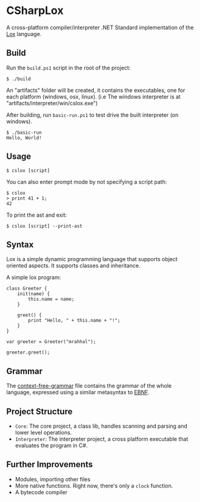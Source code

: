 ﻿# CSharpLox

A cross-platform compiler/interpreter .NET Standard implementation of the [Lox](https://github.com/munificent/craftinginterpreters) language.

## Build

Run the `build.ps1` script in the root of the project:
```
$ ./build
```

An "artifacts" folder will be created, it contains the executables, one for each platform (windows, osx, linux).
(i.e The windows interpreter is at "artifacts/interpreter/win/cslox.exe")

After building, run `basic-run.ps1` to test drive the built interpreter (on windows).
```
$ ./basic-run
Hello, World!
```

## Usage

```
$ cslox [script]
```

You can also enter prompt mode by not specifying a script path:
```
$ cslox
> print 41 + 1;
42
```

To print the ast and exit:
```
$ cslox [script] --print-ast
```

## Syntax

Lox is a simple dynamic programming language that supports object oriented aspects. It supports classes and inheritance.

A simple lox program:

```lox
class Greeter {
	init(name) {
		this.name = name;
	}

	greet() {
		print "Hello, " + this.name + "!";
	}
}

var greeter = Greeter("mrahhal");

greeter.greet();
```

## Grammar

The [context-free-grammar](context-free-grammar.md) file contains the grammar of the whole language, expressed using a similar metasyntax to [EBNF](https://en.wikipedia.org/wiki/Extended_Backus–Naur_form).

## Project Structure

- `Core`: The core project, a class lib, handles scanning and parsing and lower level operations.
- `Interpreter`: The interpreter project, a cross platform executable that evaluates the program in C#.

## Further Improvements

- Modules, importing other files
- More native functions. Right now, there's only a `clock` function.
- A bytecode compiler
